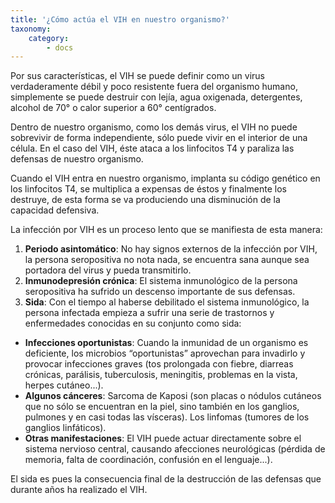 ```yaml
---
title: '¿Cómo actúa el VIH en nuestro organismo?'
taxonomy:
    category:
        - docs
---
```


Por sus características, el VIH se puede definir como un virus verdaderamente débil y poco resistente fuera del organismo humano, simplemente se puede destruir con lejía, agua oxigenada, detergentes, alcohol de 70° o calor superior a 60° centígrados.

Dentro de nuestro organismo, como los demás virus, el VIH no puede sobrevivir de forma independiente, sólo puede vivir en el interior de una célula. En el caso del VIH, éste ataca a los linfocitos T4 y paraliza las defensas de nuestro organismo.

Cuando el VIH entra en nuestro organismo, implanta su código genético en los linfocitos T4, se multiplica a expensas de éstos y finalmente los destruye, de esta forma se va produciendo una disminución de la capacidad defensiva.

La infección por VIH es un proceso lento que se manifiesta de esta manera:

1. **Periodo asintomático**: No hay signos externos de la infección por VIH, la persona seropositiva no nota nada, se encuentra sana aunque sea portadora del virus y pueda transmitirlo.
2. **Inmunodepresión crónica**: El sistema inmunológico de la persona seropositiva ha sufrido un descenso importante de sus defensas.
3. **Sida**: Con el tiempo al haberse debilitado el sistema inmunológico, la persona infectada empieza a sufrir una serie de trastornos y enfermedades conocidas en su conjunto como sida:
* **Infecciones oportunistas**: Cuando la inmunidad de un organismo es deficiente, los microbios “oportunistas” aprovechan para invadirlo y provocar infecciones graves (tos prolongada con fiebre, diarreas crónicas, parálisis, tuberculosis, meningitis, problemas en la vista, herpes cutáneo...).
* **Algunos cánceres**: Sarcoma de Kaposi (son placas o nódulos cutáneos que no sólo se encuentran en la piel, sino también en los ganglios, pulmones y en casi todas las vísceras). Los linfomas (tumores de los ganglios linfáticos).
* **Otras manifestaciones**: El VIH puede actuar directamente sobre el sistema nervioso central, causando afecciones neurológicas (pérdida de memoria, falta de coordinación, confusión en el lenguaje...).

El sida es pues la consecuencia final de la destrucción de las defensas que durante años ha realizado el VIH.